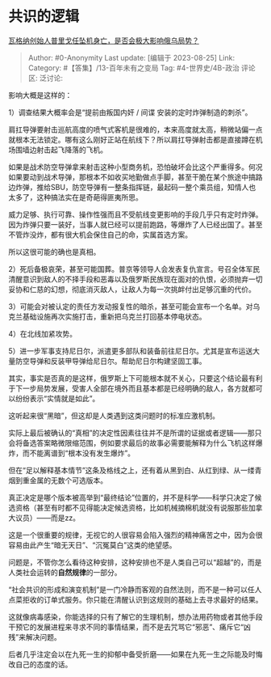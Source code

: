 # 共识的逻辑
[瓦格纳创始人普里戈任坠机身亡，是否会极大影响俄乌局势？](https://www.zhihu.com/question/618879754/answer/3182304977)

> Author: #0-Anonymity
> Last update: [编辑于 2023-08-25]
> Link:
> Category: #【答集】/13-百年未有之变局 
> Tag: #4-世界史/4B-政治
> 评论区:
> 泛讨论:

影响大概是这样的：

1）调查结果大概率会是“提前由叛国内奸 / 间谍 安装的定时炸弹制造的刺杀”。

肩扛导弹要射击巡航高度的喷气式客机是很难的，本来高度就太高，稍微站偏一点就根本无法锁定。哪有这么刚好正站在航线下？所以肩扛导弹射击都是直接蹲在机场围墙边射击起飞降落的飞机。

如果是战术防空导弹拿来射击这种小型商务机，恐怕破坏会比这个严重得多。何况如果要动到战术导弹，那根本不如收买地勤做点手脚，甚至干脆在某个旅途中搞路边炸弹，推给SBU，防空导弹有一整条指挥链，最起码一整个乘员组，知情人也太多了，这种搞法实在是奇葩得匪夷所思。

威力足够、执行可靠、操作性强而且不受航线变更影响的手段几乎只有定时炸弹。因为炸弹只要一装好，当事人就已经可以提前跑路，等爆炸了人已经出国了。甚至不管炸没炸，都有很大机会保住自己的命，实属首选方案。

所以这很可能的确也是真相。

2）死后备极哀荣，甚至可能国葬。普京等领导人会发表复仇宣言。号召全体军民清醒意识到敌人的不择手段和恶毒以及俄罗斯民族现在面对的仇恨，必须抛弃一切妥协和仁慈的幻想，彻底消灭敌人，让敌人为每一次挑衅付出足够沉重的代价。

3）可能会对被认定的责任方发动报复性的暗杀，甚至可能会宣布一个名单。对乌克兰基础设施再次实施打击，重新把乌克兰打回基本停电状态。

4）在北线加紧攻势。

5）进一步军事支持尼日尔，派遣更多部队和装备前往尼日尔。尤其是宣布运送大量防空导弹和反装甲导弹给尼日尔。帮助尼日尔构建坚固工事。

其实，事实是否真的是这样，俄罗斯上下可能根本就不关心，只要这个结论最有利于下一步局势发展，受害人全部在境外而且基本都是已经明确的敌人，各方就都可以纷纷表示“实情就是如此”。

这听起来很“黑暗”，但这却是人类遇到这类问题时的标准应激机制。

实际上最后被确认的“真相”的决定性因素往往并不是所谓的证据或者逻辑——那只会将备选答案略微限缩范围，例如要求最后的故事必需要能解释为什么飞机这样爆炸，而不能离谱到“根本没有发生爆炸”。

但在“足以解释基本情节”这条及格线之上，还有着从黑到白、从红到绿、从一缕青烟到重金属的无数个可选版本。

真正决定是哪个版本被高举到“最终结论”位置的，并不是科学——科学只决定了候选资格（甚至有时都不见得能决定候选资格，比如机械摘棉机就没有说服那些加拿大议员）——而是zz。

这是一个很重要的规律，无视它的人很容易会陷入强烈的精神痛苦之中，因为会很容易由此产生“暗无天日”、“沉冤莫白”这类的绝望感。

问题是，不管你怎么看待这种安排，这种安排也不是人类自己可以“超越”的，而是人类社会运转的**自然规律**的一部分。

“社会共识的形成和演变机制”是一门冷静而客观的自然法则，而不是一种可以任人点菜拒收的订单式服务。你只能在清醒认识到这规则的基础上去寻求最好的结果。

这就像病毒感染，你能选择的只有了解它的生理机制，想办法用药物或者其他手段干预它的发展进程来寻求不同的事情结果，而不是去咒骂它“邪恶”、痛斥它“凶残”来解决问题。

后者几乎注定会以在九死一生的抑郁中备受折磨——如果在九死一生之际能及时悔改自己的态度的话。
